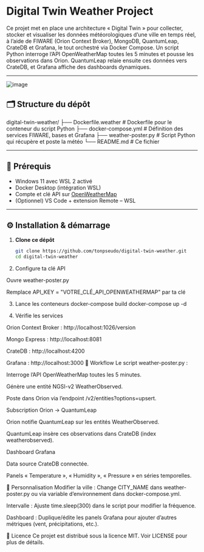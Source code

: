 # Digital Twin Weather Project

Ce projet met en place une architecture « Digital Twin » pour collecter, stocker et visualiser les données météorologiques d’une ville en temps réel, à l’aide de FIWARE (Orion Context Broker), MongoDB, QuantumLeap, CrateDB et Grafana, le tout orchestré via Docker Compose. Un script Python interroge l’API OpenWeatherMap toutes les 5 minutes et pousse les observations dans Orion. QuantumLeap relaie ensuite ces données vers CrateDB, et Grafana affiche des dashboards dynamiques.

---
![image](https://github.com/user-attachments/assets/2464ea09-affe-4454-bf6c-aa3b4f04f4ba)


## 🗂 Structure du dépôt

digital-twin-weather/
├── Dockerfile.weather # Dockerfile pour le conteneur du script Python
├── docker-compose.yml # Définition des services FIWARE, bases et Grafana
├── weather-poster.py # Script Python qui récupère et poste la météo
└── README.md # Ce fichier


---

## 🚀 Prérequis

- Windows 11 avec WSL 2 activé  
- Docker Desktop (intégration WSL)  
- Compte et clé API sur [OpenWeatherMap](https://openweathermap.org/api)  
- (Optionnel) VS Code + extension Remote – WSL  

---

## ⚙️ Installation & démarrage

1. **Clone ce dépôt**  
   ```bash
   git clone https://github.com/tonpseudo/digital-twin-weather.git
   cd digital-twin-weather
2. Configure ta clé API

  Ouvre weather-poster.py

  Remplace API_KEY = "VOTRE_CLÉ_API_OPENWEATHERMAP" par ta clé

3. Lance les conteneurs
   docker-compose build
   docker-compose up -d

4. Vérifie les services

  Orion Context Broker : http://localhost:1026/version
  
  Mongo Express : http://localhost:8081
  
  CrateDB : http://localhost:4200
  
  Grafana : http://localhost:3000
📡 Workflow
Le script weather-poster.py :

Interroge l’API OpenWeatherMap toutes les 5 minutes.

Génère une entité NGSI-v2 WeatherObserved.

Poste dans Orion via l’endpoint /v2/entities?options=upsert.

Subscription Orion → QuantumLeap

Orion notifie QuantumLeap sur les entités WeatherObserved.

QuantumLeap insère ces observations dans CrateDB (index
weatherobserved).

Dashboard Grafana

Data source CrateDB connectée.

Panels « Temperature », « Humidity », « Pressure » en séries temporelles.

🎨 Personnalisation
Modifier la ville : Change CITY_NAME dans weather-poster.py ou via variable d’environnement dans docker-compose.yml.

Intervalle : Ajuste time.sleep(300) dans le script pour modifier la fréquence.

Dashboard : Duplique/édite les panels Grafana pour ajouter d’autres métriques (vent, précipitations, etc.).

📜 Licence
Ce projet est distribué sous la licence MIT. Voir LICENSE pour plus de détails.
